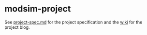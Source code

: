 # modsim-project

See [project-spec.md](./project-spec.md) for the project specification and the [wiki](https://github.com/psoder/modsim-project/wiki) for the project blog.
